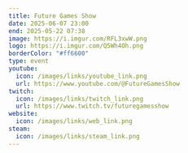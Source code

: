 ```yaml
---
title: Future Games Show
date: 2025-06-07 23:00
end: 2025-05-22 07:38
image: https://i.imgur.com/RFL3xwW.png
logo: https://i.imgur.com/Q5Wh4Oh.png
borderColor: "#ff6600"
type: event
youtube:
  icon: /images/links/youtube_link.png
  url: https://www.youtube.com/@FutureGamesShow
twitch:
  icon: /images/links/twitch_link.png
  url: https://www.twitch.tv/futuregamesshow
website:
  icon: /images/links/web_link.png
steam:
  icon: /images/links/steam_link.png
---
```

